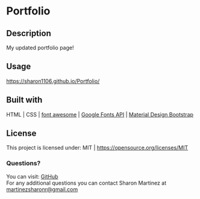 # Portfolio

  ## Description
 My updated portfolio page!
  
  ## Usage 
  https://sharon1106.github.io/Portfolio/

  ## Built with
  HTML | CSS | [font awesome](https://fontawesome.com/) | [Google Fonts API](https://fonts.google.com/) | [Material Design Bootstrap](https://mdbootstrap.com/)

  ## License 
  This project is licensed under: MIT | https://opensource.org/licenses/MIT

  ### Questions?
  You can visit: [GitHub](https://github.com/Sharon1106)  
  For any additional questions you can contact Sharon Martinez at martinezsharonr@gmail.com
